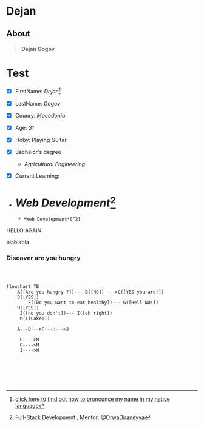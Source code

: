 # Dejan

## About

> #### Dejan Gogov

# Test

- [x] FirstName: _Dejan_[^1]
- [x] LastName: _Gogov_
- [x] Counry: _Macedonia_
- [x] Age: _31_
- [x] Hoby: Playing Guitar
- [x] Bachelor's degree

  - _Agricultural Engineering_

- [x] Current Learning:




- # _Web Development_[^2]
       * *Web Development*[^2]

HELLO AGAIN





blablabla

### Discover are you hungry

```mermaid



flowchart TB
    A([Are you hungry ?])--- B([NO]) --->C([YES you are!])
    D([YES])
        F([Do you want to eat healthy])--- G([Hell NO!])
    H([YES])
     J([no you don't])--- I([oh right])
     M(((Cake)))

    A---D--->F---H--->J

     C---->M
     G---->M
     I---->M







```

[^1]: [click here to find out how to pronounce my name in my native language](https://github.com/WildCodeSchool/2023-01-EN-Berlin-Remote2-Markdown/blob/main/assets/name.mp3?raw=true)
[^2]: Full-Stack Development , Mentor: @[OrwaDiraneyya](https://github.com/diraneyya)
